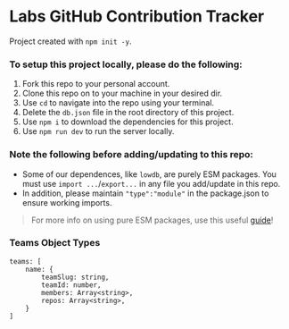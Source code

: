 # Labs GitHub Contribution Tracker

Project created with ```npm init -y```.  

### To setup this project locally, please do the following:

1. Fork this repo to your personal account. 
2. Clone this repo on to your machine in your desired dir. 
3. Use ```cd``` to navigate into the repo using your terminal. 
4. Delete the ```db.json``` file in the root directory of this project. 
5. Use ```npm i``` to download the dependencies for this project. 
6. Use ```npm run dev``` to run the server locally. 

### Note the following before adding/updating to this repo: 

- Some of our dependences, like ```lowdb```, are purely ESM packages. You must use ```import ...```/```export...``` in any file you add/update in this repo. 
- In addition, please maintain ```"type":"module"``` in the package.json to ensure working imports. 

> For more info on using pure ESM packages, use this useful [guide](https://gist.github.com/sindresorhus/a39789f98801d908bbc7ff3ecc99d99c)!

### Teams Object Types

```
teams: [
    name: {
        teamSlug: string,
        teamId: number,
        members: Array<string>,
        repos: Array<string>,
    }
]
```